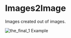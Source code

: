 # Images2Image
Images created out of images.



![the_final_1](https://user-images.githubusercontent.com/90266245/232249127-efbb2208-61fe-437b-af88-9f6f817f3192.jpg)
Example
